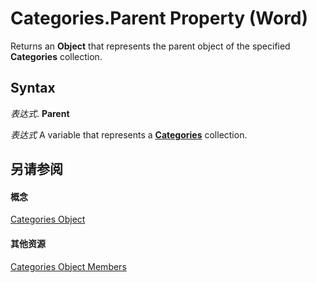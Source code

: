 
# Categories.Parent Property (Word)

Returns an  **Object** that represents the parent object of the specified **Categories** collection.


## Syntax

 _表达式_. **Parent**

 _表达式_ A variable that represents a **[Categories](f5f5081d-4309-6617-28da-c369c1fe690c.md)** collection.


## 另请参阅


#### 概念


[Categories Object](f5f5081d-4309-6617-28da-c369c1fe690c.md)
#### 其他资源


[Categories Object Members](http://msdn.microsoft.com/library/8ed53994-04d3-dddc-b5ce-856f6a3aeb1b%28Office.15%29.aspx)